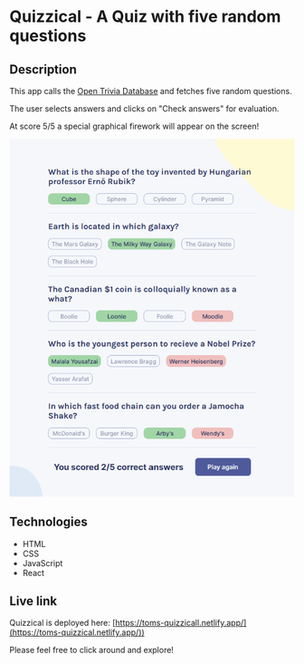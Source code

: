# Quizzical - A Quiz with five random questions

## Description
This app calls the [Open Trivia Database](https://opentdb.com/) and fetches five random questions.

The user selects answers and clicks on "Check answers" for evaluation.

At score 5/5 a special graphical firework will appear on the screen!

![Screen shot of Quizzical app](./quizzical.png)

## Technologies
- HTML
- CSS
- JavaScript
- React

## Live link
Quizzical is deployed here:
[https://toms-quizzicall.netlify.app/](https://toms-quizzical.netlify.app/))

Please feel free to click around and explore!
